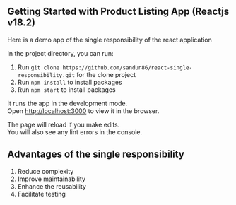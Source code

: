 ## Getting Started with Product Listing App (Reactjs v18.2)

Here is a demo app of the single responsibility of the react application


In the project directory, you can run:

1. Run `git clone https://github.com/sandun86/react-single-responsibility.git` for the clone project
2. Run `npm install` to install packages
3. Run `npm start` to install packages

It runs the app in the development mode.\
Open [http://localhost:3000](http://localhost:3000) to view it in the browser.

The page will reload if you make edits.\
You will also see any lint errors in the console.

## Advantages of the single responsibility
1. Reduce complexity
2. Improve maintainability
3. Enhance the reusability
4. Facilitate testing
